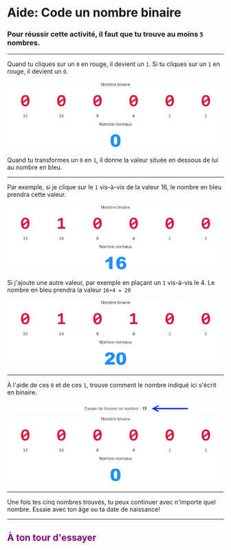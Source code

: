 # Aide: Code un nombre binaire

### Pour réussir cette activité, il faut que tu trouve au moins `5` nombres.

***

Quand tu cliques sur un `0` en rouge, il devient un `1`.
Si tu cliques sur un `1` en rouge, il devient un `0`.

![Exercice codage page 2 vide][codage_ex_p2_1]

Quand tu transformes un `0` en `1`, il donne la valeur située en dessous de lui au nombre en bleu.

***

Par exemple, si je clique sur le `1` vis-à-vis de la valeur 16, le nombre en bleu prendra cette valeur.

![Exercice codage page 2 16][codage_ex_p2_2]

Si j'ajoute une autre valeur, par exemple en plaçant un `1` vis-à-vis le 4. Le nombre en bleu prendra la valeur `16+4 = 20`

![Exercice codage page 2 20][codage_ex_p2_3]

***

À l'aide de ces `0` et de ces `1`, trouve comment le nombre indiqué ici s'écrit en binaire.

![Exercice codage page 2 nombre][codage_ex_p2_4]

***

Une fois tes cinq nombres trouvés, tu peux continuer avec n'importe quel nombre. Essaie avec ton âge ou ta date de naissance!

***

## <span style="color: #800080">À ton tour d'essayer</span>

[codage_ex_p2_1]: img/codage_ex_p2_1.png
[codage_ex_p2_2]: img/codage_ex_p2_2.png
[codage_ex_p2_3]: img/codage_ex_p2_3.png
[codage_ex_p2_4]: img/codage_ex_p2_4.png